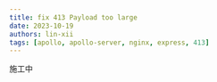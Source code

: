 ```yaml
---
title: fix 413 Payload too large
date: 2023-10-19
authors: lin-xii
tags: [apollo, apollo-server, nginx, express, 413]
---
```


施工中

<!-- truncate -->
